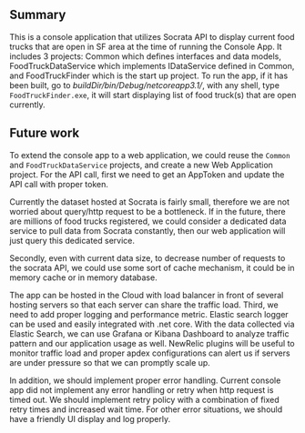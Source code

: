 ## Summary
This is a console application that utilizes Socrata API to display current food trucks that are open in SF area at the time of running the Console App. It includes 3 projects: Common which defines interfaces and data models, FoodTruckDataService which implements IDataService defined in Common, and FoodTruckFinder which is the start up project. To run the app, if it has been built, go to *buildDir/bin/Debug/netcoreapp3.1/*, with any shell, type `FoodTruckFinder.exe`, it will start displaying list of food truck(s) that are open currently.

## Future work
To extend the console app to a web application, we could reuse the `Common` and `FoodTruckDataService` projects, and create a new Web Application project. For the API call, first we need to get an AppToken and update the API call with proper token. 

Currently the dataset hosted at Socrata is fairly small, therefore we are not worried about query/http request to be a bottleneck. If in the future, there are millions of food trucks registered, we could consider a dedicated data service to pull data from Socrata constantly, then our web application will just query this dedicated service. 

Secondly, even with current data size, to decrease number of requests to the socrata API, we could use some sort of cache mechanism, it could be in memory cache or in memory database. 

The app can be hosted in the Cloud with load balancer in front of several hosting servers so that each server can share the traffic load. Third, we need to add proper logging and performance metric. Elastic search logger can be used and easily integrated with .net core. With the data collected via Elastic Search, we can use Grafana or Kibana Dashboard to analyze traffic pattern and our application usage as well. NewRelic plugins will be useful to monitor traffic load and proper apdex configurations can alert us if servers are under pressure so that we can promptly scale up.

In addition, we should implement proper error handling. Current console app did not implement any error handling or retry when http request is timed out. We should implement retry policy with a combination of fixed retry times and increased wait time. For other error situations, we should have a friendly UI display and log properly.
